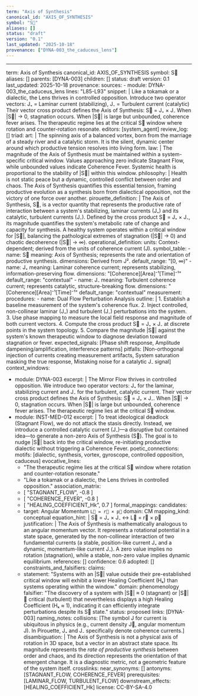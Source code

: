 ```yaml
---
term: "Axis of Synthesis"
canonical_id: "AXIS_OF_SYNTHESIS"
symbol: "S⃗"
aliases: []
status: "draft"
version: "0.1"
last_updated: "2025-10-18"
provenance: ["DYNA-003_the_caduceus_lens"]
---
```


---
term: Axis of Synthesis
canonical_id: AXIS_OF_SYNTHESIS
symbol: S⃗
aliases: []
parents: [DYNA-003]
children: []
status: draft
version: 0.1
last_updated: 2025-10-18
provenance:
  sources:
    - module: DYNA-003_the_caduceus_lens
      lines: "L85-L93"
      snippet: |
        Like a tokamak or a dialectic, the Lens thrives in controlled opposition.
        Introduce two operator vectors: J₊ = Laminar current (stabilizing), J₋ = Turbulent current (catalytic)
        Their vector cross product defines the Axis of Synthesis: S⃗ = J₊ × J₋
        When |S⃗| → 0, stagnation occurs. When |S⃗| is large but unbounded, coherence fever arises. The therapeutic regime lies at the critical S⃗ window where rotation and counter-rotation resonate.
  editors: [system_agent]
  review_log: []
triad:
  art: |
    The spinning axis of a balanced vortex, born from the marriage of a steady river and a catalytic storm. It is the silent, dynamic center around which productive tension resolves into living form.
  law: |
    The magnitude of the Axis of Synthesis must be maintained within a system-specific critical window. Values approaching zero indicate Stagnant Flow, while unbounded values indicate Coherence Fever. Systemic health is proportional to the stability of |S⃗| within this window.
  philosophy: |
    Health is not static peace but a dynamic, controlled conflict between order and chaos. The Axis of Synthesis quantifies this essential tension, framing productive evolution as a synthesis born from dialectical opposition, not the victory of one force over another.
pirouette_definition: |
  The Axis of Synthesis, S⃗, is a vector quantity that represents the productive rate of interaction between a system's stabilizing, laminar currents (J₊) and its catalytic, turbulent currents (J₋). Defined by the cross product S⃗ = J₊ × J₋, its magnitude quantifies the system's metabolic rate of change and capacity for synthesis. A healthy system operates within a critical window for |S⃗|, balancing the pathological extremes of stagnation (|S⃗| → 0) and chaotic decoherence (|S⃗| → ∞).
operational_definition:
  units: Context-dependent; derived from the units of coherence current (J).
  symbol_table:
    - name: S⃗
      meaning: Axis of Synthesis; represents the rate and orientation of productive synthesis.
      dimensions: Derived from J².
      default_range: "[0, ∞)"
    - name: J₊
      meaning: Laminar coherence current; represents stabilizing, information-preserving flow.
      dimensions: "[Coherence][Area]⁻¹[Time]⁻¹"
      default_range: "contextual"
    - name: J₋
      meaning: Turbulent coherence current; represents catalytic, structure-breaking flow.
      dimensions: "[Coherence][Area]⁻¹[Time]⁻¹"
      default_range: "contextual"
  measurement:
    procedures:
      - name: Dual Flow Perturbation Analysis
        outline: |
          1. Establish a baseline measurement of the system's coherence flux.
          2. Inject controlled, non-collinear laminar (J₊) and turbulent (J₋) perturbations into the system.
          3. Use phase mapping to measure the local field response and magnitude of both current vectors.
          4. Compute the cross product S⃗ = J₊ × J₋ at discrete points in the system topology.
          5. Compare the magnitude |S⃗| against the system's known therapeutic window to diagnose deviation toward stagnation or fever.
        expected_signals: [Phase shift response, Amplitude dampening/amplification, interference patterns]
        pitfalls: [Non-orthogonal injection of currents creating measurement artifacts, System saturation masking the true response, Mistaking noise for a catalytic J₋ signal]
context_windows:
  - module: DYNA-003
    excerpt: |
      The Mirror Flow thrives in controlled opposition. We introduce two operator vectors: J₊ for the laminar, stabilizing current and J₋ for the turbulent, catalytic current. Their vector cross product defines the Axis of Synthesis: S⃗ = J₊ × J₋. When |S⃗| → 0, stagnation occurs. When |S⃗| is large but unbounded, coherence fever arises. The therapeutic regime lies at the critical S⃗ window.
  - module: INST-MED-012
    excerpt: |
      To treat ideological deadlock (Stagnant Flow), we do not attack the stasis directly. Instead, we introduce a controlled catalytic current (J₋)—a disruptive but contained idea—to generate a non-zero Axis of Synthesis (S⃗). The goal is to nudge |S⃗| back into the critical window, re-initiating productive dialectic without triggering a Coherence Fever.
poetic_connections:
  motifs: [dialectic, synthesis, vortex, gyroscope, controlled opposition, caduceus]
  evocative_lines:
    - "The therapeutic regime lies at the critical S⃗ window where rotation and counter-rotation resonate."
    - "Like a tokamak or a dialectic, the Lens thrives in controlled opposition."
  association_matrix:
    - [ "STAGNANT_FLOW", -0.8 ]
    - [ "COHERENCE_FEVER", -0.8 ]
    - [ "HEALING_COEFFICIENT_Hk", 0.7 ]
formal_mappings:
  candidates:
    - target: Angular Momentum `L⃗ = r⃗ × p⃗`
      domain: CM
      mapping_kind: conceptual
      equation_hint: |
        S⃗ = J₊ × J₋  ↔  L⃗ = r⃗ × p⃗
      justification: |
        The Axis of Synthesis is mathematically analogous to an angular momentum vector. It represents a rotational potential in a state space, generated by the non-collinear interaction of two fundamental currents (a stable, position-like current J₊ and a dynamic, momentum-like current J₋). A zero value implies no rotation (stagnation), while a stable, non-zero value implies dynamic equilibrium.
      references: []
      confidence: 0.6
  adopted: []
constraints_and_falsifiers:
  claims:
    - statement: "Systems with an |S⃗| value outside their pre-established critical window will exhibit a lower Healing Coefficient (Hₖ) than systems operating within the window."
      domain: phenomenology
      falsifier: "The discovery of a system with |S⃗| ≈ 0 (stagnant) or |S⃗| ≫ critical (turbulent) that nevertheless displays a high Healing Coefficient (Hₖ ≈ 1), indicating it can efficiently integrate perturbations despite its S⃗ state."
      status: proposed
      links: [DYNA-003]
naming_notes:
  collisions: [The symbol J for current is ubiquitous in physics (e.g., current density J⃗, angular momentum J). In Pirouette, J₊ and J₋ specifically denote coherence currents.]
  disambiguation: |
    The Axis of Synthesis is not a physical axis of rotation in 3D space, but a vector in an abstract state space. Its magnitude represents the *rate of productive synthesis* between order and chaos, and its direction represents the orientation of that emergent change. It is a diagnostic metric, not a geometric feature of the system itself.
crosslinks:
  near_synonyms: []
  antonyms: [STAGNANT_FLOW, COHERENCE_FEVER]
  prerequisites: [LAMINAR_FLOW, TURBULENT_FLOW]
  downstream_effects: [HEALING_COEFFICIENT_Hk]
license: CC-BY-SA-4.0
